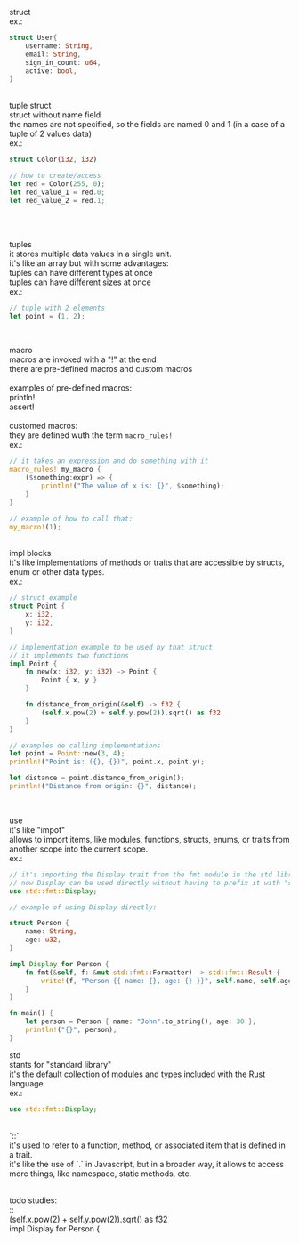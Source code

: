 struct <br>
ex.:

```rust
struct User{
    username: String,
    email: String,
    sign_in_count: u64,
    active: bool,
}
```

<br>
tuple struct <br>
struct without name field <br>
the names are not specified, so the fields are named 0 and 1 (in a case of a tuple of 2 values data) <br>
ex.:

```rust
struct Color(i32, i32)

// how to create/access
let red = Color(255, 0);
let red_value_1 = red.0;
let red_value_2 = red.1;
```

<br>
<br>

tuples <br>
it stores multiple data values in a single unit. <br>
it's like an array but with some advantages: <br>
tuples can have different types at once <br>
tuples can have different sizes at once <br>
ex.:

```rust
// tuple with 2 elements
let point = (1, 2);
```

<br>

macro <br>
macros are invoked with a "!" at the end <br>
there are pre-defined macros and custom macros <br>
<br>
examples of pre-defined macros: <br>
println! <br>
assert! <br>
<br>
customed macros: <br>
they are defined wuth the term `macro_rules!` <br>
ex.: <br>

```rust
// it takes an expression and do something with it
macro_rules! my_macro {
    ($something:expr) => {
        println!("The value of x is: {}", $something);
    }
}

// example of how to call that:
my_macro!(1);
```

<br>
impl blocks <br>
it's like implementations of methods or traits that are accessible by structs, enum or other data types. <br>
ex.:<be>

```rust
// struct example
struct Point {
    x: i32,
    y: i32,
}

// implementation example to be used by that struct
// it implements two functions
impl Point {
    fn new(x: i32, y: i32) -> Point {
        Point { x, y }
    }

    fn distance_from_origin(&self) -> f32 {
        (self.x.pow(2) + self.y.pow(2)).sqrt() as f32
    }
}

// examples de calling implementations
let point = Point::new(3, 4);
println!("Point is: ({}, {})", point.x, point.y);

let distance = point.distance_from_origin();
println!("Distance from origin: {}", distance);
```

<br>

use <br>
it's like "impot" <br>
allows to import items, like modules, functions, structs, enums, or traits from another scope into the current scope. <br>
ex.: <br>

```rust
// it's importing the Display trait from the fmt module in the std library scope
// now Display can be used directly without having to prefix it with "std::fmt::" every time
use std::fmt::Display;

// example of using Display directly:

struct Person {
    name: String,
    age: u32,
}

impl Display for Person {
    fn fmt(&self, f: &mut std::fmt::Formatter) -> std::fmt::Result {
        write!(f, "Person {{ name: {}, age: {} }}", self.name, self.age)
    }
}

fn main() {
    let person = Person { name: "John".to_string(), age: 30 };
    println!("{}", person);
}

```

std <br>
stants for "standard library" <br>
it's the default collection of modules and types included with the Rust language. <br>
ex.: <br>

```rust
use std::fmt::Display;
```

<br>
`::` <br>
it's used to refer to a function, method, or associated item that is defined in a trait. <br>
it's like the use of `.` in Javascript, but in a broader way, it allows to access more things, like namespace, static methods, etc. <br>

<br>

todo studies: <br>
:: <br>
(self.x.pow(2) + self.y.pow(2)).sqrt() as f32 <br>
impl Display for Person {

```

```
